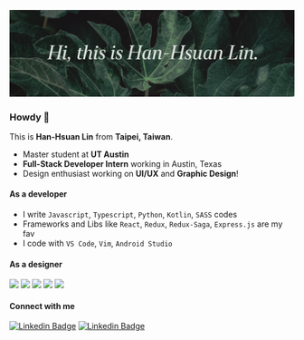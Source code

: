 ![Banner](https://raw.githubusercontent.com/jercymat/jercymat/master/banner.png)

### Howdy 👋

This is **Han-Hsuan Lin** from **Taipei, Taiwan**.

* Master student at **UT Austin**
* **Full-Stack Developer Intern** working in Austin, Texas
* Design enthusiast working on **UI/UX** and **Graphic Design**!

#### As a developer

* I write `Javascript`, `Typescript`, `Python`, `Kotlin`, `SASS` codes
* Frameworks and Libs like `React`, `Redux`, `Redux-Saga`, `Express.js` are my fav
* I code with `VS Code`, `Vim`, `Android Studio`

#### As a designer

<img src="https://upload.wikimedia.org/wikipedia/commons/thumb/3/33/Figma-logo.svg/160px-Figma-logo.svg.png" height="48"/>
<img src="https://upload.wikimedia.org/wikipedia/commons/thumb/c/c2/Adobe_XD_CC_icon.svg/246px-Adobe_XD_CC_icon.svg.png" height="48"/>
<img src="https://upload.wikimedia.org/wikipedia/commons/thumb/f/fb/Adobe_Illustrator_CC_icon.svg/246px-Adobe_Illustrator_CC_icon.svg.png" height="48"/>
<img src="https://upload.wikimedia.org/wikipedia/commons/thumb/a/af/Adobe_Photoshop_CC_icon.svg/246px-Adobe_Photoshop_CC_icon.svg.png" height="48"/>
<img src="https://upload.wikimedia.org/wikipedia/commons/thumb/4/48/Adobe_InDesign_CC_icon.svg/246px-Adobe_InDesign_CC_icon.svg.png" height="48"/>

#### Connect with me

[![Linkedin Badge](https://img.shields.io/badge/LinkedIn-0077B5?style=for-the-badge&logo=linkedin&logoColor=white)](https://www.linkedin.com/in/han-hsuan-lin/)
[![Linkedin Badge](https://img.shields.io/badge/email-hhl@utexas.edu-D14836?style=for-the-badge&logo=gmail&logoColor=white)](mailto:hhl@utexas.edu)